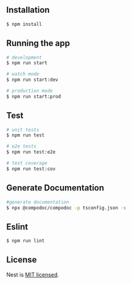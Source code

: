 
## Installation

```bash
$ npm install
```

## Running the app

```bash
# development
$ npm run start

# watch mode
$ npm run start:dev

# production mode
$ npm run start:prod
```

## Test

```bash
# unit tests
$ npm run test

# e2e tests
$ npm run test:e2e

# test coverage
$ npm run test:cov
```

## Generate Documentation 

```bash
#generate documentation
$ npx @compodoc/compodoc -p tsconfig.json -s

```
## Eslint

```bash
$ npm run lint
```

## License

Nest is [MIT licensed](LICENSE).

